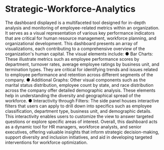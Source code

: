 # Strategic-Workforce-Analytics

The dashboard displayed is a multifaceted tool designed for in-depth analysis and monitoring of 
employee-related metrics within an organization. It serves as a visual representation of various 
key performance indicators that are critical for human resource management, workforce 
planning, and organizational development. 
This dashboard presents an array of visualizations, each contributing to a comprehensive 
overview of the organization's human capital. The visual elements include: 
● Bar Charts: These illustrate metrics such as employee performance scores by department, 
turnover rates, average employee ratings by business unit, and termination types. They 
are critical for identifying trends and issues related to employee performance and
retention across different segments of the company. 
● Additional Graphs: Other visual components such as the marital status distribution, 
employee count by state, and race distribution across the company offer detailed 
demographic analysis. These elements help in understanding the diversity and 
geographical spread of the workforce. 
● Interactivity through Filters: The side panel houses interactive filters that users can apply 
to drill down into specifics such as employee classification, department type, business 
unit, and demographic details. This interactivity enables users to customize the view to 
answer targeted questions or explore specific areas of interest. 
Overall, this dashboard acts as a dynamic tool for HR managers, workforce analysts, and senior 
executives, offering valuable insights that inform strategic decision-making, support diversity 
and inclusion initiatives, and aid in developing targeted interventions for workforce optimization.
